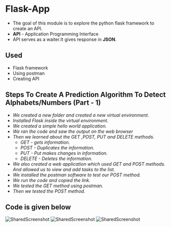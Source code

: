 # Flask-App
* The goal of this module is to explore the python flask framework to create an API.
* **API** - Application Programming Interface
* API serves as a waiter.It gives response in **JSON**.

 ## Used
  * Flask framework
  * Using postman
  * Creating API

## Steps To Create A Prediction Algorithm To Detect Alphabets/Numbers (Part - 1)
  * *We created a new folder and created a new virtual environment.*
  * *Installed Flask inside the virtual environment.*
  * *We created a simple hello world application.*
  * *We ran the code and saw the output on the web browser*
  * *Then we learned about the GET ,POST, PUT and DELETE methods.*
      * *GET - gets information.*
      * *POST - Duplicates the information.*
      * *PUT - Put makes changes in information.*
      * *DELETE - Deletes the information.*
  * *We also created a web application which used GET and POST methods. And allowed us to view and add tasks to the list.*
  * *We installed the postman software to test our POST method.*
  * *We run the code and copied the link.*
  * *We tested the GET method using postman.*
  * *Then we tested the POST method.*

## Code is given below
![SharedScreenshot](https://user-images.githubusercontent.com/74312429/145234891-b1bd5dfc-ccc4-448c-83b3-e32c0bcb7338.jpg)
![SharedScreenshot](https://user-images.githubusercontent.com/74312429/145235173-2f26886d-679e-41b9-9a49-3e651c80776a.jpg)
![SharedScreenshot](https://user-images.githubusercontent.com/74312429/145235293-d2b5741a-216b-44bd-98cc-4acc7b808cc9.jpg)
